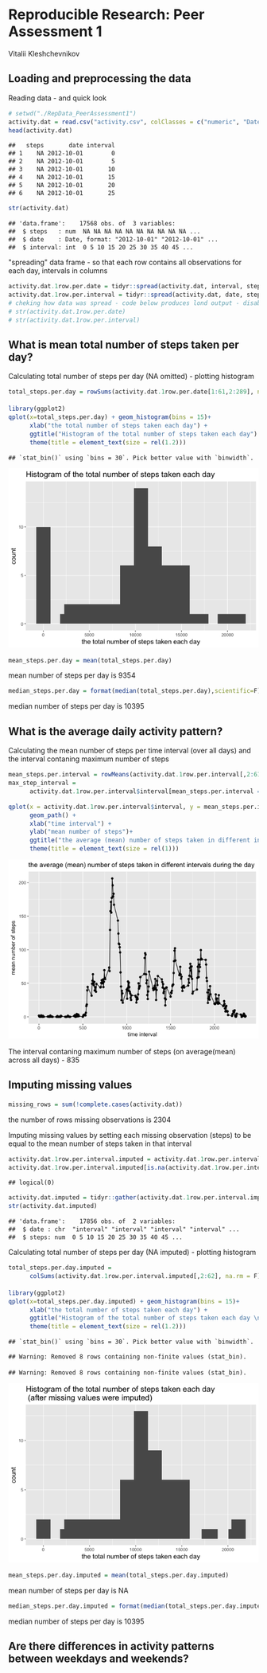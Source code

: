 # Reproducible Research: Peer Assessment 1
Vitalii Kleshchevnikov  


## Loading and preprocessing the data

Reading data - and quick look

```r
# setwd("./RepData_PeerAssessment1")
activity.dat = read.csv("activity.csv", colClasses = c("numeric", "Date","integer"),stringsAsFactors = F)
head(activity.dat)
```

```
##   steps       date interval
## 1    NA 2012-10-01        0
## 2    NA 2012-10-01        5
## 3    NA 2012-10-01       10
## 4    NA 2012-10-01       15
## 5    NA 2012-10-01       20
## 6    NA 2012-10-01       25
```

```r
str(activity.dat)
```

```
## 'data.frame':	17568 obs. of  3 variables:
##  $ steps   : num  NA NA NA NA NA NA NA NA NA NA ...
##  $ date    : Date, format: "2012-10-01" "2012-10-01" ...
##  $ interval: int  0 5 10 15 20 25 30 35 40 45 ...
```
"spreading" data frame - so that each row contains all observations for each day,
intervals in columns

```r
activity.dat.1row.per.date = tidyr::spread(activity.dat, interval, steps)
activity.dat.1row.per.interval = tidyr::spread(activity.dat, date, steps)
# cheking how data was spread - code below produces lond output - disabled
# str(activity.dat.1row.per.date)
# str(activity.dat.1row.per.interval)
```


## What is mean total number of steps taken per day?

Calculating total number of steps per day (NA omitted) - plotting histogram

```r
total_steps.per.day = rowSums(activity.dat.1row.per.date[1:61,2:289], na.rm = T)

library(ggplot2)
qplot(x=total_steps.per.day) + geom_histogram(bins = 15)+
      xlab("the total number of steps taken each day") +
      ggtitle("Histogram of the total number of steps taken each day") +
      theme(title = element_text(size = rel(1.2)))
```

```
## `stat_bin()` using `bins = 30`. Pick better value with `binwidth`.
```

![](PA1_template_files/figure-html/unnamed-chunk-3-1.png)<!-- -->


```r
mean_steps.per.day = mean(total_steps.per.day)
```
mean number of steps per day is 9354


```r
median_steps.per.day = format(median(total_steps.per.day),scientific=F)
```
median number of steps per day is 10395


## What is the average daily activity pattern?
Calculating the mean number of steps per time interval (over all days) and
the interval contaning maximum number of steps

```r
mean_steps.per.interval = rowMeans(activity.dat.1row.per.interval[,2:61], na.rm = T)
max_step_interval = 
      activity.dat.1row.per.interval$interval[mean_steps.per.interval == max(mean_steps.per.interval)]
```


```r
qplot(x = activity.dat.1row.per.interval$interval, y = mean_steps.per.interval) + 
      geom_path() +
      xlab("time interval") +
      ylab("mean number of steps")+
      ggtitle("the average (mean) number of steps taken in different intervals during the day") +
      theme(title = element_text(size = rel(1)))
```

![](PA1_template_files/figure-html/unnamed-chunk-7-1.png)<!-- -->

The interval contaning maximum number of steps (on average(mean) across all days) - 835


## Imputing missing values


```r
missing_rows = sum(!complete.cases(activity.dat))
```
the number of rows missing observations is 2304

Imputing missing values by setting each missing observation (steps) to be equal 
to the mean number of steps taken in that interval

```r
activity.dat.1row.per.interval.imputed = activity.dat.1row.per.interval
activity.dat.1row.per.interval.imputed[is.na(activity.dat.1row.per.interval)] == activity.dat.1row.per.interval$mean_steps
```

```
## logical(0)
```

```r
activity.dat.imputed = tidyr::gather(activity.dat.1row.per.interval.imputed[,1:62],date, steps)
str(activity.dat.imputed)
```

```
## 'data.frame':	17856 obs. of  2 variables:
##  $ date : chr  "interval" "interval" "interval" "interval" ...
##  $ steps: num  0 5 10 15 20 25 30 35 40 45 ...
```
Calculating total number of steps per day (NA imputed) - plotting histogram

```r
total_steps.per.day.imputed = 
      colSums(activity.dat.1row.per.interval.imputed[,2:62], na.rm = F)

library(ggplot2)
qplot(x=total_steps.per.day.imputed) + geom_histogram(bins = 15)+
      xlab("the total number of steps taken each day") +
      ggtitle("Histogram of the total number of steps taken each day \n (after missing values were imputed)") +
      theme(title = element_text(size = rel(1.2)))
```

```
## `stat_bin()` using `bins = 30`. Pick better value with `binwidth`.
```

```
## Warning: Removed 8 rows containing non-finite values (stat_bin).

## Warning: Removed 8 rows containing non-finite values (stat_bin).
```

![](PA1_template_files/figure-html/unnamed-chunk-10-1.png)<!-- -->


```r
mean_steps.per.day.imputed = mean(total_steps.per.day.imputed)
```
mean number of steps per day is NA


```r
median_steps.per.day.imputed = format(median(total_steps.per.day.imputed),scientific=F)
```
median number of steps per day is 10395

## Are there differences in activity patterns between weekdays and weekends?
